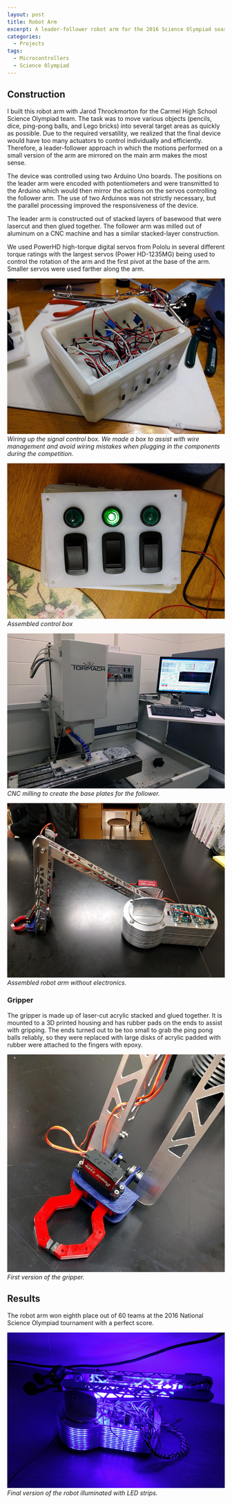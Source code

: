 ```yaml
---
layout: post
title: Robot Arm
excerpt: A leader-follower robot arm for the 2016 Science Olympiad season.<br><br>
categories:
  - Projects
tags:
  - Microcontrollers
  - Science Olympiad
---
```


## Construction

I built this robot arm with Jarod Throckmorton for the Carmel High School Science Olympiad team. The task was to move various objects (pencils, dice, ping-pong balls, and Lego bricks) into several target areas as quickly as possible. Due to the required versatility, we realized that the final device would have too many actuators to control individually and efficiently. Therefore, a leader-follower approach in which the motions performed on a small version of the arm are mirrored on the main arm makes the most sense.

The device was controlled using two Arduino Uno boards. The positions on the leader arm were encoded with potentiometers and were transmitted to the Arduino which would then mirror the actions on the servos controlling the follower arm. The use of two Arduinos was not strictly necessary, but the parallel processing improved the responsiveness of the device.

The leader arm is constructed out of stacked layers of basewood that were lasercut and then glued together. The follower arm was milled out of aluminum on a CNC machine and has a similar stacked-layer construction.

We used PowerHD high-torque digital servos from Pololu in several different torque ratings with the largest servos (Power HD-1235MG) being used to control the rotation of the arm and the first pivot at the base of the arm. Smaller servos were used farther along the arm.

![control box assembly](/assets/img/robot-arm/controlbox.jpg)
*Wiring up the signal control box. We made a box to assist with wire management and avoid wiring mistakes when plugging in the components during the competition.*

![control box](/assets/img/robot-arm/controlboxassembled.jpg)
*Assembled control box*

![CNC machining the follower base plates](/assets/img/robot-arm/cnc.jpg)
*CNC milling to create the base plates for the follower.*

![Assembled robot arm](/assets/img/robot-arm/armmechanics.jpg)
*Assembled robot arm without electronics.*

### Gripper

The gripper is made up of laser-cut acrylic stacked and glued together. It is mounted to a 3D printed housing and has rubber pads on the ends to assist with gripping. The ends turned out to be too small to grab the ping pong balls reliably, so they were replaced with large disks of acrylic padded with rubber were attached to the fingers with epoxy.

![First version gripper.](/assets/img/robot-arm/initialgripper.jpg)
*First version of the gripper.*

## Results

The robot arm won eighth place out of 60 teams at the 2016 National Science Olympiad tournament with a perfect score.

![Robot with LED strips.](/assets/img/robot-arm/lightuprobot.jpg)
*Final version of the robot illuminated with LED strips.*
